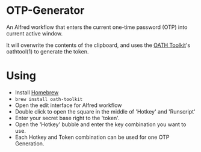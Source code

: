 OTP-Generator
=========================

An Alfred workflow that enters the current one-time password (OTP) into current active window.


It will overwrite the contents of the clipboard, and uses the [OATH
Toolkit](http://www.nongnu.org/oath-toolkit/)'s oathtool(1) to generate the
token.


Using
=====

- Install [Homebrew](http://mxcl.github.com/homebrew/)
- ```brew install oath-toolkit```
- Open the edit interface for Alfred workflow
- Double click to open the square in the middle of 'Hotkey' and 'Runscript'
- Enter your secret base right to the 'token'.
- Open the 'Hotkey' bubble and enter the key combination you want to use.
- Each Hotkey and Token combination can be used for one OTP Generation.
